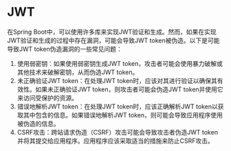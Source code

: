 # JWT



在Spring Boot中，可以使用许多库来实现JWT验证和生成。然而，如果在实现JWT验证和生成的过程中存在漏洞，可能会导致JWT token被伪造。以下是可能导致JWT token伪造漏洞的一些常见问题：

1. 使用弱密钥：如果使用弱密钥生成JWT token，攻击者可能会使用暴力破解或其他技术来破解密钥，从而伪造JWT token。
2. 未正确验证JWT token：在处理JWT token时，应该对其进行验证以确保其有效性。如果未正确验证JWT token，则攻击者可能会伪造JWT token并使用它来访问受保护的资源。
3. 错误地解析JWT token：在处理JWT token时，应该正确解析JWT token以获取其中包含的信息。如果错误地解析JWT token，则可能会导致应用程序使用被伪造的信息。
4. CSRF攻击：跨站请求伪造（CSRF）攻击可能会导致攻击者伪造JWT token并将其提交给应用程序。应用程序应该采取适当的措施来防止CSRF攻击。

